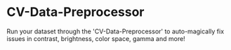 # CV-Data-Preprocessor
Run your dataset through the 'CV-Data-Preprocessor' to auto-magically fix issues in contrast, brightness, color space, gamma and more! 
